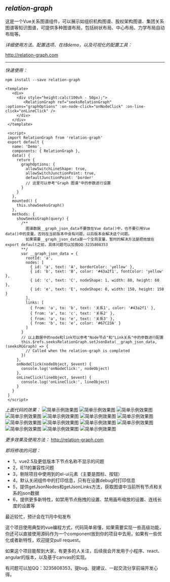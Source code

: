 *relation-graph*
---

这是一个Vue关系图谱组件，可以展示如组织机构图谱、股权架构图谱、集团关系图谱等知识图谱，可提供多种图谱布局，包括树状布局、中心布局、力学布局自动布局等。


*详细使用方法、配置选项、在线demo，以及可视化的配置工具：*

http://relation-graph.com

---
*快速使用：*
```shell script
npm install --save relation-graph
```
```vue
<template>
   <div>
     <div style="height:calc(100vh - 50px);">
        <RelationGraph ref="seeksRelationGraph" :options="graphOptions" :on-node-click="onNodeClick" :on-line-click="onLineClick" />
     </div>
   </div>
 </template>
 
 <script>
 import RelationGraph from 'relation-graph'
 export default {
   name: 'Demo',
   components: { RelationGraph },
   data() {
     return {
       graphOptions: {
         allowSwitchLineShape: true,
         allowSwitchJunctionPoint: true,
         defaultJunctionPoint: 'border'
         // 这里可以参考"Graph 图谱"中的参数进行设置
       }
     }
   },
   mounted() {
     this.showSeeksGraph()
   },
   methods: {
     showSeeksGraph(query) {
       /**
         图谱数据__graph_json_data不要放在Vue data()中，也不要引用Vue data()中的变量，否则在当前版本中会有问题，以后版本会解决这个问题。
         如果需要__graph_json_data是一个全局变量，暂时的解决方法是把他放在 export default之前，具体问题可以加我QQ:3235808353
       **/
       var __graph_json_data = {
         rootId: 'a',
         nodes: [
           { id: 'a', text: 'A', borderColor: 'yellow' },
           { id: 'b', text: 'B', color: '#43a2f1', fontColor: 'yellow' },
           { id: 'c', text: 'C', nodeShape: 1, width: 80, height: 60 },
           { id: 'e', text: 'E', nodeShape: 0, width: 150, height: 150 }
         ],
         links: [
           { from: 'a', to: 'b', text: '关系1', color: '#43a2f1' },
           { from: 'a', to: 'c', text: '关系2' },
           { from: 'a', to: 'e', text: '关系3' },
           { from: 'b', to: 'e', color: '#67C23A' }
         ]
       }
       // 以上数据中的node和link可以参考"Node节点"和"Link关系"中的参数进行配置 
       this.$refs.seeksRelationGraph.setJsonData(__graph_json_data, (seeksRGGraph) => {
         // Called when the relation-graph is completed 
       })
     },
     onNodeClick(nodeObject, $event) {
       console.log('onNodeClick:', nodeObject)
     },
     onLineClick(lineObject, $event) {
       console.log('onLineClick:', lineObject)
     }
   }
 }
 </script>
```
*上面代码的效果：*
![简单示例效果图](doc/relation-graph-simple.png)
![简单示例效果图](doc/images/d1.png)
![简单示例效果图](doc/images/d2.png)
![简单示例效果图](doc/images/d3.png)
![简单示例效果图](doc/images/d4.png)
![简单示例效果图](doc/images/d5.png)
![简单示例效果图](doc/images/d6.png)
![简单示例效果图](doc/images/d7.png)
![简单示例效果图](doc/images/d8.png)
![简单示例效果图](doc/images/d9.png)
![简单示例效果图](doc/images/d10.png)
![简单示例效果图](doc/images/d11.png)
![简单示例效果图](doc/images/d12.png)
![简单示例效果图](doc/images/d13.png)

*更多效果及使用方法：*
http://relation-graph.com

*即将修改的问题：*
* 1，vue2.5及更低版本下节点名称不显示的问题
* 2，IE11的兼容性问题
* 3，剔除项目中使用到的el-ui元素（主要是图标、按钮）
* 4，默认关闭组件中的打印信息，只有在设置debug时打印信息
* 5，提供getJsonNodes和getJsonLinks方法，获取图谱中当前所有节点和关系的json数据
* 6，提供更多新特性，如禁用节点拖拽的设置、禁用画布缩放的设置、连线长度的设置等


最近较忙，预计会在11月中旬发布


这个项目使用典型的vue编程方式，代码简单易懂，如果需要实现一些高级功能，你还可以直接使用源码作为一个component放到你的项目中去用，如果有一些优化或者新特性，欢迎提交pull request。

如果这个项目能帮到大家，有更多的人关注，后续我会开发用于小程序、react、angular的版本，以及基于canvas的实现。

有问题可以加QQ：3235808353，提bug、提建议、一起交流分享前端开发心得。


